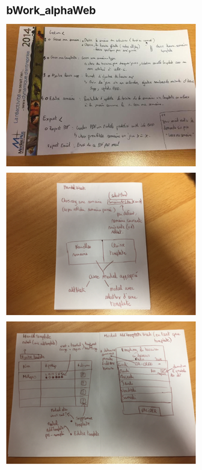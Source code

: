 # bWork_alphaWeb

![Alt text](bWork_Cat.jpg?raw=true "Les catégories")

![Alt text](HandleWeek.jpg?raw=true "Maquette 1")

![Alt text](HandleTemplateAddWeek.jpg?raw=true "Maquette 2")
